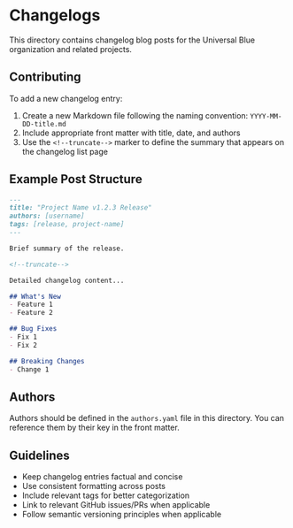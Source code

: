 # Changelogs

This directory contains changelog blog posts for the Universal Blue organization and related projects.

## Contributing

To add a new changelog entry:

1. Create a new Markdown file following the naming convention: `YYYY-MM-DD-title.md`
2. Include appropriate front matter with title, date, and authors
3. Use the `<!--truncate-->` marker to define the summary that appears on the changelog list page

## Example Post Structure

```markdown
---
title: "Project Name v1.2.3 Release"
authors: [username]
tags: [release, project-name]
---

Brief summary of the release.

<!--truncate-->

Detailed changelog content...

## What's New
- Feature 1
- Feature 2

## Bug Fixes
- Fix 1
- Fix 2

## Breaking Changes
- Change 1
```

## Authors

Authors should be defined in the `authors.yaml` file in this directory. You can reference them by their key in the front matter.

## Guidelines

- Keep changelog entries factual and concise
- Use consistent formatting across posts
- Include relevant tags for better categorization
- Link to relevant GitHub issues/PRs when applicable
- Follow semantic versioning principles when applicable